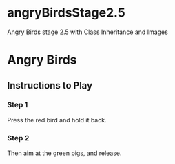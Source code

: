 # angryBirdsStage2.5
Angry Birds stage 2.5 with Class Inheritance and Images
# Angry Birds
## Instructions to Play
### Step 1 
Press the red bird and hold it back.
### Step 2
Then aim at the green pigs, and release.
